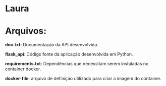 # Laura

 # Arquivos:

  **doc.txt:** Documentação da API desenvolvida.
  
  **flask_api**: Código fonte da aplicação desenvolvida em Python.
  
  **requirements.txt**: Dependências que necessitam serem instaladas no container docker.
  
  **docker-file**: arquivo de definição utilizado para criar a imagem do container.
